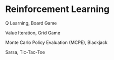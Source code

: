 # Reinforcement Learning
Q Learning, Board Game

Value Iteration, Grid Game

Monte Carlo Policy Evaluation (MCPE), Blackjack

Sarsa, Tic-Tac-Toe
